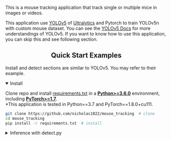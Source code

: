 This is a mouse tracking application that track single or multiple mice in images or videos.

This application use [YOLOv5](https://github.com/ultralytics/yolov5) of <a href="https://ultralytics.com">Ultralytics</a> and Pytorch to train YOLOv5n with custom mouse dataset.
You can see the [YOLOv5 Docs](https://docs.ultralytics.com) for more understandings of YOLOv5. 
If you want to know how to use this application, you can skip this and see following section.

## <div align="center">Quick Start Examples</div>
Install and detect sections are similar to YOLOv5. You may refer to their example. 
<details open>
<summary>Install</summary>

Clone repo and install [requirements.txt](https://github.com/ultralytics/yolov5/blob/master/requirements.txt) in a
[**Python>=3.6.0**](https://www.python.org/) environment, including
[**PyTorch>=1.7**](https://pytorch.org/get-started/locally/).
<br>*This application is tested in Python==3.7 and PyTorch==1.8.0+cu111.

```bash
git clone https://github.com/nicholas1022/mouse_tracking  # clone
cd mouse_tracking
pip install -r requirements.txt  # install
```

</details>

<details>
<summary>Inference with detect.py</summary>

`detect.py` runs inference on a variety of sources and saving results to `runs/detect`.

```bash
python detect.py --source 0  # webcam
                          img.jpg  # image
                          vid.mp4  # video
                          path/  # directory
                          path/*.jpg  # glob
                          'https://youtu.be/Zgi9g1ksQHc'  # YouTube
                          'rtsp://example.com/media.mp4'  # RTSP, RTMP, HTTP stream
```
<br><br>
`detect.py` accepts a series of parameters:
<br>--skip-frame: skip inference of video frames. 10 = infer one-tenth frames, 2 = infer half frames. 1 = no skip
<br>--real-time: real-time playback if --view-img parameter is set
<br>Refer YOLOv5 Doc for other parameters
</details>
